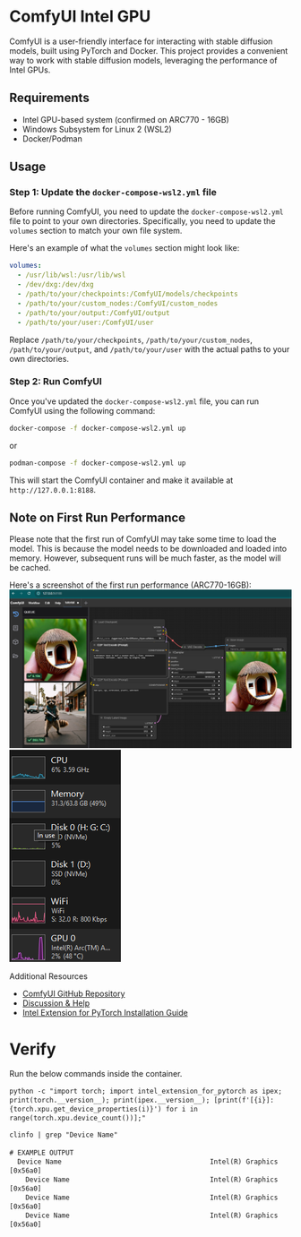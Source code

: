 # ComfyUI Intel GPU

ComfyUI is a user-friendly interface for interacting with stable diffusion models, built using PyTorch and Docker. This project provides a convenient way to work with stable diffusion models, leveraging the performance of Intel GPUs.

## Requirements

* Intel GPU-based system (confirmed on ARC770 - 16GB)
* Windows Subsystem for Linux 2 (WSL2)
* Docker/Podman

## Usage

### Step 1: Update the `docker-compose-wsl2.yml` file

Before running ComfyUI, you need to update the `docker-compose-wsl2.yml` file to point to your own directories. Specifically, you need to update the `volumes` section to match your own file system.

Here's an example of what the `volumes` section might look like:

```yml
volumes:
  - /usr/lib/wsl:/usr/lib/wsl
  - /dev/dxg:/dev/dxg
  - /path/to/your/checkpoints:/ComfyUI/models/checkpoints
  - /path/to/your/custom_nodes:/ComfyUI/custom_nodes
  - /path/to/your/output:/ComfyUI/output
  - /path/to/your/user:/ComfyUI/user
```

Replace `/path/to/your/checkpoints`, `/path/to/your/custom_nodes`, `/path/to/your/output`, and `/path/to/your/user` with the actual paths to your own directories.

### Step 2: Run ComfyUI

Once you've updated the `docker-compose-wsl2.yml` file, you can run ComfyUI using the following command:

```bash
docker-compose -f docker-compose-wsl2.yml up
```
or 
```bash
podman-compose -f docker-compose-wsl2.yml up
```

This will start the ComfyUI container and make it available at `http://127.0.0.1:8188`.

## Note on First Run Performance
Please note that the first run of ComfyUI may take some time to load the model. This is because the model needs to be downloaded and loaded into memory. However, subsequent runs will be much faster, as the model will be cached.

Here's a screenshot of the first run performance (ARC770-16GB):
![first run perfomance](images/image.png)
![GPU Performance](images/image-1.png)

Additional Resources
* [ComfyUI GitHub Repository](https://github.com/comfyanonymous/ComfyUI/tree/master)
* [Discussion & Help](https://github.com/comfyanonymous/ComfyUI/discussions/476)
* [Intel Extension for PyTorch Installation Guide](https://pytorch-extension.intel.com/installation?platform=gpu&version=v2.5.10%2Bxpu&os=linux%2Fwsl2&package=pip)

# Verify
Run the below commands inside the container.
```
python -c "import torch; import intel_extension_for_pytorch as ipex; print(torch.__version__); print(ipex.__version__); [print(f'[{i}]: {torch.xpu.get_device_properties(i)}') for i in range(torch.xpu.device_count())];"
```

```
clinfo | grep "Device Name"

# EXAMPLE OUTPUT
  Device Name                                     Intel(R) Graphics [0x56a0]
    Device Name                                   Intel(R) Graphics [0x56a0]
    Device Name                                   Intel(R) Graphics [0x56a0]
    Device Name                                   Intel(R) Graphics [0x56a0]
```